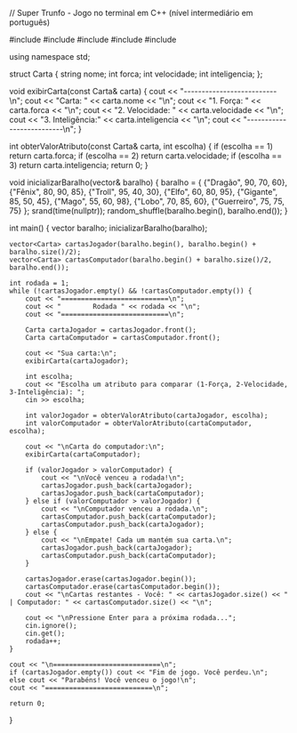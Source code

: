 // Super Trunfo - Jogo no terminal em C++ (nível intermediário em português)

#include <iostream>
#include <vector>
#include <algorithm>
#include <ctime>
#include <cstdlib>

using namespace std;

struct Carta {
    string nome;
    int forca;
    int velocidade;
    int inteligencia;
};

void exibirCarta(const Carta& carta) {
    cout << "--------------------------\n";
    cout << "Carta: " << carta.nome << "\n";
    cout << "1. Força:       " << carta.forca << "\n";
    cout << "2. Velocidade:  " << carta.velocidade << "\n";
    cout << "3. Inteligência:" << carta.inteligencia << "\n";
    cout << "--------------------------\n";
}

int obterValorAtributo(const Carta& carta, int escolha) {
    if (escolha == 1) return carta.forca;
    if (escolha == 2) return carta.velocidade;
    if (escolha == 3) return carta.inteligencia;
    return 0;
}

void inicializarBaralho(vector<Carta>& baralho) {
    baralho = {
        {"Dragão", 90, 70, 60},
        {"Fênix", 80, 90, 85},
        {"Troll", 95, 40, 30},
        {"Elfo", 60, 80, 95},
        {"Gigante", 85, 50, 45},
        {"Mago", 55, 60, 98},
        {"Lobo", 70, 85, 60},
        {"Guerreiro", 75, 75, 75}
    };
    srand(time(nullptr));
    random_shuffle(baralho.begin(), baralho.end());
}

int main() {
    vector<Carta> baralho;
    inicializarBaralho(baralho);

    vector<Carta> cartasJogador(baralho.begin(), baralho.begin() + baralho.size()/2);
    vector<Carta> cartasComputador(baralho.begin() + baralho.size()/2, baralho.end());

    int rodada = 1;
    while (!cartasJogador.empty() && !cartasComputador.empty()) {
        cout << "===========================\n";
        cout << "        Rodada " << rodada << "\n";
        cout << "===========================\n";

        Carta cartaJogador = cartasJogador.front();
        Carta cartaComputador = cartasComputador.front();

        cout << "Sua carta:\n";
        exibirCarta(cartaJogador);

        int escolha;
        cout << "Escolha um atributo para comparar (1-Força, 2-Velocidade, 3-Inteligência): ";
        cin >> escolha;

        int valorJogador = obterValorAtributo(cartaJogador, escolha);
        int valorComputador = obterValorAtributo(cartaComputador, escolha);

        cout << "\nCarta do computador:\n";
        exibirCarta(cartaComputador);

        if (valorJogador > valorComputador) {
            cout << "\nVocê venceu a rodada!\n";
            cartasJogador.push_back(cartaJogador);
            cartasJogador.push_back(cartaComputador);
        } else if (valorComputador > valorJogador) {
            cout << "\nComputador venceu a rodada.\n";
            cartasComputador.push_back(cartaComputador);
            cartasComputador.push_back(cartaJogador);
        } else {
            cout << "\nEmpate! Cada um mantém sua carta.\n";
            cartasJogador.push_back(cartaJogador);
            cartasComputador.push_back(cartaComputador);
        }

        cartasJogador.erase(cartasJogador.begin());
        cartasComputador.erase(cartasComputador.begin());
        cout << "\nCartas restantes - Você: " << cartasJogador.size() << " | Computador: " << cartasComputador.size() << "\n";

        cout << "\nPressione Enter para a próxima rodada...";
        cin.ignore();
        cin.get();
        rodada++;
    }

    cout << "\n===========================\n";
    if (cartasJogador.empty()) cout << "Fim de jogo. Você perdeu.\n";
    else cout << "Parabéns! Você venceu o jogo!\n";
    cout << "===========================\n";

    return 0;
}
